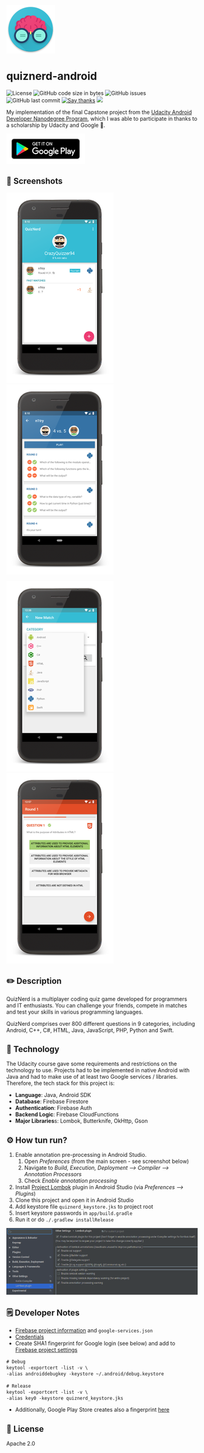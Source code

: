 ![](assets/logo.png)

# quiznerd-android

![License](https://badges.fw-web.space/github/license/muety/quiznerd-android)
![GitHub code size in bytes](https://img.shields.io/github/languages/code-size/muety/quiznerd-android)
![GitHub issues](https://img.shields.io/github/issues/muety/quiznerd-android)
![GitHub last commit](https://img.shields.io/github/last-commit/muety/quiznerd-android)
[![Say thanks](https://badges.fw-web.space/badge/SayThanks.io-%E2%98%BC-1EAEDB.svg)](https://saythanks.io/to/n1try)
[![](https://badges.fw-web.space/liberapay/receives/muety.svg?logo=liberapay)](https://liberapay.com/muety/)

My implementation of the final Capstone project from the [Udacity Android Developer Nanodegree Program](https://classroom.udacity.com/nanodegrees/nd801), which I was able to participate in thanks to a scholarship by Udacity and Google 🤗.

[![](assets/badge.png)](https://play.google.com/store/apps/details?id=com.github.n1try.quiznerd)

## 📱 Screenshots
![](assets/screenshot-1.png)![](assets/screenshot-2.png)

![](assets/screenshot-3.png)![](assets/screenshot-4.png)

## ✏️ Description
QuizNerd is a multiplayer coding quiz game developed for programmers and IT enthusiasts. You can challenge your friends, compete in matches and test your skills in various programming languages.

QuizNerd comprises over 800 different questions in 9 categories, including Android, C++, C#, HTML, Java, JavaScript, PHP, Python and Swift. 

## 🧪 Technology
The Udacity course gave some requirements and restrictions on the technology to use. Projects had to be implemented in native Android with Java and had to make use of at least two Google services / libraries. Therefore, the tech stack for this project is:

* **Language**: Java, Android SDK
* **Database**: Firebase Firestore
* **Authentication**: Firebase Auth
* **Backend Logic**: Firebase CloudFunctions
* **Major Libraries**s: Lombok, Butterknife, OkHttp, Gson

## ⚙️ How tun run?
1. Enable annotation pre-processing in Android Studio.
    1. Open *Preferences* (from the main screen - see screenshot below)
    2. Navigate to *Build, Execution, Deployment --> Compiler --> Annotation Processors*
    3. Check *Enable annotation processing*
2. Install [Project Lombok](https://projectlombok.org/) plugin in Android Studio (via *Preferences --> Plugins*)
3. Clone this project and open it in Android Studio
4. Add keystore file `quiznerd_keystore.jks` to project root
5. Insert keystore passwords in `app/build.gradle`
6. Run it or do `./.gradlew installRelease`

![](assets/lombok.png)

## 🗒 Developer Notes
* [Firebase project information](https://console.firebase.google.com/project/quiznerd-49e4f/settings/general/android:com.github.n1try.quiznerd) and `google-services.json`
* [Credentials](https://console.firebase.google.com/u/0/project/quiznerd-49e4f/settings/serviceaccounts/adminsdk)
* Create SHA1 fingerprint for Google login (see below) and add to [Firebase project settings](https://console.firebase.google.com/u/0/project/quiznerd-49e4f/settings/general/android:com.github.n1try.quiznerd)

```
# Debug
keytool -exportcert -list -v \
-alias androiddebugkey -keystore ~/.android/debug.keystore

# Release
keytool -exportcert -list -v \
-alias key0 -keystore quiznerd_keystore.jks

```

* Additionally, Google Play Store creates also a fingerprint [here](https://play.google.com/apps/publish/?account=6059045896101218926#KeyManagementPlace:p=com.github.n1try.quiznerd&appid=4972146644198950455)

## 📓 License
Apache 2.0